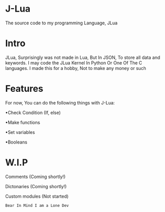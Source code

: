 # J-Lua
The source code to my programming Language, JLua
# Intro
JLua, Surprisingly was not made in Lua, But In JSON, To store all data and keywords. I may code the JLua Kernel In Python Or One Of The C languages.
I made this for a hobby, Not to make any money or such
# Features

For now, You can do the following things with J-Lua:

•Check Condition (If, else)

•Make functions

•Set variables

•Booleans

# W.I.P

Comments (Coming shortly!)

Dictonaries (Coming shortly!)

Custom modules (Not started)

`Bear In Mind I am a Lone Dev`
